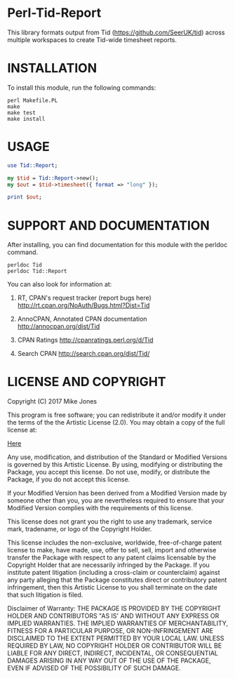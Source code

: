 # Perl-Tid-Report

This library formats output from Tid (https://github.com/SeerUK/tid) across
multiple workspaces to create Tid-wide timesheet reports.

# INSTALLATION

To install this module, run the following commands:

```
perl Makefile.PL
make
make test
make install
```

# USAGE

```perl
use Tid::Report;

my $tid = Tid::Report->new();
my $out = $tid->timesheet({ format => "long" }); 

print $out;
```

# SUPPORT AND DOCUMENTATION

After installing, you can find documentation for this module with the
perldoc command.

```
perldoc Tid
perldoc Tid::Report
```

You can also look for information at:

1. RT, CPAN's request tracker (report bugs here)
    http://rt.cpan.org/NoAuth/Bugs.html?Dist=Tid

2. AnnoCPAN, Annotated CPAN documentation
    http://annocpan.org/dist/Tid

3. CPAN Ratings
    http://cpanratings.perl.org/d/Tid

4. Search CPAN
    http://search.cpan.org/dist/Tid/


# LICENSE AND COPYRIGHT

Copyright (C) 2017 Mike Jones

This program is free software; you can redistribute it and/or modify it
under the terms of the the Artistic License (2.0). You may obtain a
copy of the full license at:

[Here](http://www.perlfoundation.org/artistic_license_2_0)

Any use, modification, and distribution of the Standard or Modified
Versions is governed by this Artistic License. By using, modifying or
distributing the Package, you accept this license. Do not use, modify,
or distribute the Package, if you do not accept this license.

If your Modified Version has been derived from a Modified Version made
by someone other than you, you are nevertheless required to ensure that
your Modified Version complies with the requirements of this license.

This license does not grant you the right to use any trademark, service
mark, tradename, or logo of the Copyright Holder.

This license includes the non-exclusive, worldwide, free-of-charge
patent license to make, have made, use, offer to sell, sell, import and
otherwise transfer the Package with respect to any patent claims
licensable by the Copyright Holder that are necessarily infringed by the
Package. If you institute patent litigation (including a cross-claim or
counterclaim) against any party alleging that the Package constitutes
direct or contributory patent infringement, then this Artistic License
to you shall terminate on the date that such litigation is filed.

Disclaimer of Warranty: THE PACKAGE IS PROVIDED BY THE COPYRIGHT HOLDER
AND CONTRIBUTORS "AS IS' AND WITHOUT ANY EXPRESS OR IMPLIED WARRANTIES.
THE IMPLIED WARRANTIES OF MERCHANTABILITY, FITNESS FOR A PARTICULAR
PURPOSE, OR NON-INFRINGEMENT ARE DISCLAIMED TO THE EXTENT PERMITTED BY
YOUR LOCAL LAW. UNLESS REQUIRED BY LAW, NO COPYRIGHT HOLDER OR
CONTRIBUTOR WILL BE LIABLE FOR ANY DIRECT, INDIRECT, INCIDENTAL, OR
CONSEQUENTIAL DAMAGES ARISING IN ANY WAY OUT OF THE USE OF THE PACKAGE,
EVEN IF ADVISED OF THE POSSIBILITY OF SUCH DAMAGE.

